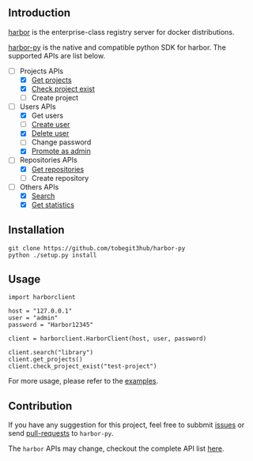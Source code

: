 ## Introduction

[harbor](https://github.com/vmware/harbor) is the enterprise-class registry server for docker distributions.

[harbor-py](https://github.com/tobegit3hub/harbor-py) is the native and compatible python SDK for harbor. The supported APIs are list below.

- [ ] Projects APIs
  - [x] [Get projects](./examples/get_projects.py)
  - [x] [Check project exist](./examples/check_project_exist.py)
  - [ ] Create project
- [ ] Users APIs
  - [x] Get users
  - [ ] [Create user](./examples/get_users.py)
  - [x] [Delete user](./examples/delete_user.py)
  - [ ] Change password
  - [x] [Promote as admin](./examples/promote_as_admin.py)
- [ ] Repositories APIs
  - [x] [Get repositories](./examples/get_repositories.py)
  - [ ] Create repository
- [ ] Others APIs
  - [x] [Search](./examples/search.py)
  - [x] [Get statistics](./examples/get_statistics.py)

## Installation

```
git clone https://github.com/tobegit3hub/harbor-py
python ./setup.py install
```

## Usage

```
import harborclient

host = "127.0.0.1"
user = "admin"
password = "Harbor12345"

client = harborclient.HarborClient(host, user, password)

client.search("library")
client.get_projects()
client.check_project_exist("test-project")
```

For more usage, please refer to the [examples](./examples/).

## Contribution

If you have any suggestion for this project, feel free to subbmit [issues](https://github.com/tobegit3hub/harbor-py/issues) or send [pull-requests](https://github.com/tobegit3hub/harbor-py/pulls) to `harbor-py`.

The `harbor` APIs may change, checkout the complete API list [here](https://github.com/vmware/harbor/blob/master/docs/configure_swagger.md).

